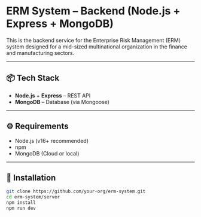 # ERM System – Backend (Node.js + Express + MongoDB)

This is the backend service for the Enterprise Risk Management (ERM) system designed for a mid-sized multinational organization in the finance and manufacturing sectors.

---

## 📦 Tech Stack

- **Node.js** + **Express** – REST API
- **MongoDB** – Database (via Mongoose)
---

## ⚙️ Requirements

- Node.js (v16+ recommended)
- npm
- MongoDB (Cloud or local)

---

## 🔧 Installation

```bash
git clone https://github.com/your-org/erm-system.git
cd erm-system/server
npm install
npm run dev